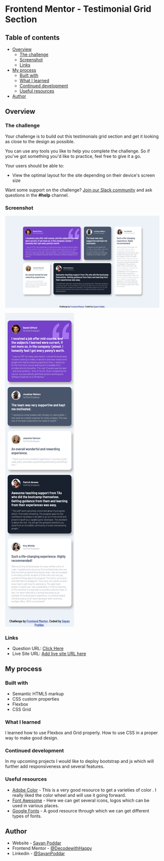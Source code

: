 # Frontend Mentor - Testimonial Grid Section

## Table of contents

- [Overview](#overview)
  - [The challenge](#the-challenge)
  - [Screenshot](#screenshot)
  - [Links](#links)
- [My process](#my-process)
  - [Built with](#built-with)
  - [What I learned](#what-i-learned)
  - [Continued development](#continued-development)
  - [Useful resources](#useful-resources)
- [Author](#author)


## Overview

### The challenge

Your challenge is to build out this testimonials grid section and get it looking as close to the design as possible.

You can use any tools you like to help you complete the challenge. So if you've got something you'd like to practice, feel free to give it a go.

Your users should be able to:

- View the optimal layout for the site depending on their device's screen size

Want some support on the challenge? [Join our Slack community](https://www.frontendmentor.io/slack) and ask questions in the **#help** channel.

### Screenshot

![](./images/Screenshot-desktop.png)

![](./images/Screenshot-Mobile.png)

### Links

- Question URL: [Click Here](https://www.frontendmentor.io/challenges/testimonials-grid-section-Nnw6J7Un7/hub/testimonials-grid-section-208z_ztkW)
- Live Site URL: [Add live site URL here](https://your-live-site-url.com)

## My process

### Built with

- Semantic HTML5 markup
- CSS custom properties
- Flexbox
- CSS Grid

### What I learned

I learned how to use Flexbox and Grid properly. How to use CSS in a proper way to make good design.

### Continued development

In my upcoming projects I would like to deploy bootstrap and js which will further add responsiveness and several features.

### Useful resources

- [Adobe Color](https://color.adobe.com/create/color-wheel) - This is a very good resource to get a varieties of color . I really liked the color wheel and will use it going forward.
- [Font Awesome](https://fontawesome.com/) - Here we can get several icons, logos which can be used in various places.
- [Google Fonts](https://fonts.google.com/) - A good resource through which we can get different types of fonts.

## Author

- Website - [Sayan Poddar](https://github.com/DecodewithHappy/Testimonials-grid-section-main)
- Frontend Mentor - [@DecodewithHappy](https://www.frontendmentor.io/profile/DecodewithHappy)
- Linkedin - [@SayanPoddar](https://www.linkedin.com/in/sayan-poddar-71777222a/)
